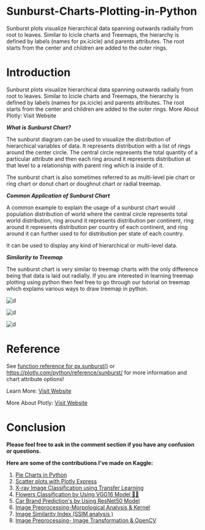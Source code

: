 # Sunburst-Charts-Plotting-in-Python
Sunburst plots visualize hierarchical data spanning outwards radially from root to leaves. Similar to Icicle charts and Treemaps, the hierarchy is defined by labels (names for px.icicle) and parents attributes. The root starts from the center and children are added to the outer rings.
# Introduction
Sunburst plots visualize hierarchical data spanning outwards radially from root to leaves. Similar to Icicle charts and Treemaps, the hierarchy is defined by labels (names for px.icicle) and parents attributes. The root starts from the center and children are added to the outer rings. More About Plotly: Visit Website

***What is Sunburst Chart?***

The sunburst diagram can be used to visualize the distribution of hierarchical variables of data. It represents distribution with a list of rings around the center circle. The central circle represents the total quantity of a particular attribute and then each ring around it represents distribution at that level to a relationship with parent ring which is inside of it.

The sunburst chart is also sometimes referred to as multi-level pie chart or ring chart or donut chart or doughnut chart or radial treemap.

***Common Application of Sunburst Chart***

A common example to explain the usage of a sunburst chart would population distribution of world where the central circle represents total world distribution, ring around it represents distribution per continent, ring around it represents distribution per country of each continent, and ring around it can further used to for distribution per state of each country.

It can be used to display any kind of hierarchical or multi-level data.

***Similarity to Treemap***

The sunburst chart is very similar to treemap charts with the only difference being that data is laid out radially. If you are interested in learning treemap plotting using python then feel free to go through our tutorial on treemap which explains various ways to draw treemap in python.

![d](http://alsani.me/wp-content/uploads/2023/10/newplot-2-1.png)

![d](http://alsani.me/wp-content/uploads/2023/10/newplot.png)

![d](http://alsani.me/wp-content/uploads/2023/10/newplot-1.png)


# Reference
See [function reference for px.sunburst()](https://plotly.com/python-api-reference/generated/plotly.express.sunburst) or https://plotly.com/python/reference/sunburst/ for more information and chart attribute options!

Learn More: [Visit Website](https://coderzcolumn.com/tutorials/data-science/how-to-create-sunburst-chart-in-python-plotly)

More About Plotly: [Visit Website](https://plotly.com/graphing-libraries/)

# Conclusion
**Please feel free to ask in the comment section if you have any confusion or questions.**

**Here are some of the contributions I've made on Kaggle:**
1. [Pie Charts in Python](https://www.kaggle.com/code/alsaniipe/pie-charts-in-python)
1. [Scatter plots with Plotly Express](https://www.kaggle.com/code/alsaniipe/scatter-plots-with-plotly-express)
1. [X-ray Image Classification using Transfer Learning](https://www.kaggle.com/code/alsaniipe/x-ray-image-classification-using-transfer-learning)
1. [Flowers Classification by Using VGG16 Model 🎉🎉](https://www.kaggle.com/code/alsaniipe/flowers-classification-by-using-vgg16-model)
1. [Car Brand Prediction's by Using ResNet50 Model](https://www.kaggle.com/code/alsaniipe/car-brand-prediction-s-by-using-resnet50-model)
1. [Image Preprocessing-Morpological Analysis & Kernel](https://www.kaggle.com/code/alsaniipe/image-preprocessing-morpological-analysis-kernel)
1. [Image Similarity Index (SSIM analysis )](https://www.kaggle.com/code/alsaniipe/image-similarity-index-ssim-analysis)
1. [Image Preprocessing- Image Transformation & OpenCV](https://www.kaggle.com/code/alsaniipe/image-preprocessing-image-transformation-opencv)
